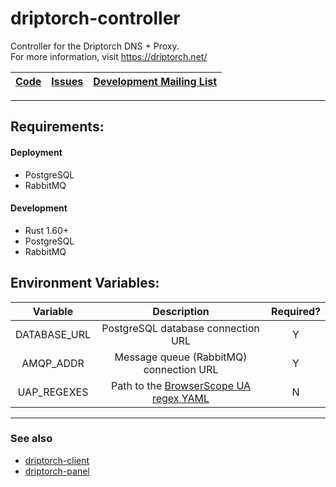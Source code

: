 # driptorch-controller
Controller for the Driptorch DNS + Proxy.   
For more information, visit https://driptorch.net/

| [Code](https://git.sr.ht/~eviee/driptorch-controller) | [Issues](https://todo.sr.ht/~eviee/Driptorch) | [Development Mailing List](https://lists.sr.ht/~eviee/driptorch-devel) |
|-------------------------------------------------------|-----------------------------------------------|------------------------------------------------------------------------|

---

## Requirements:
#### Deployment
* PostgreSQL
* RabbitMQ

#### Development
* Rust 1.60+
* PostgreSQL
* RabbitMQ

## Environment Variables:
| **Variable** |                                             **Description**                                              | **Required?** |
|:------------:|:--------------------------------------------------------------------------------------------------------:|:-------------:|
| DATABASE_URL |                                    PostgreSQL database connection URL                                    |       Y       |
|  AMQP_ADDR   |                                 Message queue (RabbitMQ) connection URL                                  |       Y       |
| UAP_REGEXES  | Path to the [BrowserScope UA regex YAML](https://github.com/ua-parser/uap-core/blob/master/regexes.yaml) |       N       |

---

### See also
* [driptorch-client](https://git.sr.ht/~eviee/driptorch-client)
* [driptorch-panel](https://git.sr.ht/~eviee/driptorch-panel)